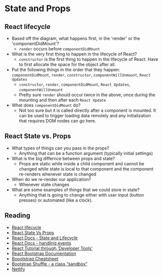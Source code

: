# State and Props

## React lifecycle

* Based off the diagram, what happens first, in the 'render' or the 'componentDidMount'?
  * `render` occurs before `componentDidMount`
* What is the very first thing to happen in the lifecycle of React?
  * `constructor` is the first thing to happen in the lifecycle of React.  Have to first allocate the space for the object after all.
* Put the following things in the order that they happen: `componentDidMount`, `render`, `constructor`, `componentWillUnmount`, `React Updates`
  * `constructor`, `render`, `componentDidMount`, `React Updates`, `componentWillUnmount`
  * Pretty sure `render` should occur twice in the above, once during the mounting and then after each `React Update`
* What does `componentDidMount` do?
  * Not too sure but it is called directly after a component is mounted. It can be used to trigger loading data remotely and any initialization that requires DOM nodes can go here.

## React State vs. Props

* What types of things can you pass in the props?
  * Anything that can be a function argument (typically initial settings)
* What is the big differnce between props and state?
  * Props are static while inside a child component and cannot be changed while state is local to that component and the component re-renders whenever state is changed
* When do we re-render our application?
  * Whenever state changes
* What are some examples of things that we could store in state?
  * Anything that is going to change either with user input (button presses) or automated (like a clock).

## Reading

* [React lifecycle](https://medium.com/@joshuablankenshipnola/react-component-lifecycle-events-cb77e670a093)
* [React State Vs Props](https://www.youtube.com/watch?v=IYvD9oBCuJI)
* [React Docs - State and Lifecycle](https://reactjs.org/docs/state-and-lifecycle.html)
* [React Docs - handling events](https://reactjs.org/docs/handling-events.html)
* [React Tutorial through ‘Developer Tools’](https://reactjs.org/tutorial/tutorial.html)
* [React Bootstrap Documentation](https://react-bootstrap.github.io/)
* [Boootstrap Cheatsheet](https://getbootstrap.com/docs/5.0/examples/cheatsheet/)
* [Bootstrap Shuffle - a class “sandbox”](https://bootstrapshuffle.com/classes)
* [Netlify](https://www.netlify.com/)
